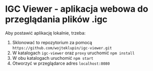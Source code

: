 # IGC Viewer - aplikacja webowa do przeglądania plików .igc
Aby postawić aplikację lokalnie, trzeba:
 1. Sklonować to repozytorium za pomocą `https://github.com/wojteklupin/igc-viewer.git`
 2. W katalogach `igc-viewer` oraz `proxy` uruchomić `npm install`
 3. W obu katalogach uruchomić `npm start`
 4. Otworzyć w przeglądarce adres `localhost:8080`
